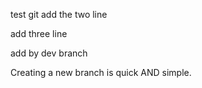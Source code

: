test git
add the two line

add three line

add by dev branch

Creating a new branch is quick AND simple. 

